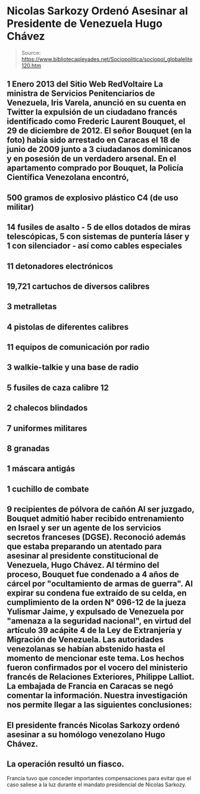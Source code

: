 # Nicolas Sarkozy Ordenó Asesinar al Presidente de Venezuela Hugo Chávez

> Source: https://www.bibliotecapleyades.net/Sociopolitica/sociopol_globalelite120.htm

1 Enero 2013
del Sitio Web
RedVoltaire
La ministra de Servicios Penitenciarios de
Venezuela, Iris Varela, anunció en su cuenta en Twitter la expulsión de un
ciudadano francés identificado como Frederic Laurent Bouquet, el 29 de
diciembre de 2012.
El señor Bouquet (en la foto) había sido arrestado en Caracas el 18 de junio
de 2009 junto a 3 ciudadanos dominicanos y en posesión de un verdadero
arsenal.
En el apartamento comprado por Bouquet, la Policía Científica
Venezolana encontró,
-
500 gramos de explosivo plástico C4 (de uso militar)
-
14
fusiles de asalto - 5 de ellos dotados de miras telescópicas, 5 con sistemas
de puntería láser y 1 con silenciador - así como cables especiales
-
11
detonadores electrónicos
-
19,721 cartuchos de diversos calibres
-
3
metralletas
-
4 pistolas de diferentes calibres
-
11 equipos de comunicación
por radio
-
3 walkie-talkie y una base de radio
-
5 fusiles de caza calibre
12
-
2 chalecos blindados
-
7 uniformes militares
-
8 granadas
-
1 máscara
antigás
-
1 cuchillo de combate
-
9 recipientes de pólvora de cañón
Al ser juzgado, Bouquet admitió haber recibido entrenamiento en Israel y ser
un agente de los servicios secretos franceses (DGSE).
Reconoció además que
estaba preparando un atentado para asesinar al presidente constitucional de
Venezuela, Hugo Chávez.
Al término del proceso, Bouquet fue condenado a 4 años de cárcel por "ocultamiento
de armas de guerra".
Al expirar su condena fue extraído de su celda, en
cumplimiento de la orden N° 096-12 de la jueza Yulismar Jaime, y expulsado
de Venezuela por "amenaza a la seguridad nacional", en virtud del artículo
39 acápite 4 de la Ley de Extranjería y Migración de Venezuela.
Las autoridades venezolanas se habían abstenido hasta el momento de
mencionar este tema.
Los hechos fueron confirmados por el vocero del
ministerio francés de Relaciones Exteriores, Philippe Lalliot. La embajada
de Francia en Caracas se negó comentar la información.
Nuestra investigación nos permite llegar a las siguientes conclusiones:
-
El presidente francés Nicolas Sarkozy ordenó asesinar a su homólogo
venezolano Hugo Chávez.
-
La operación resultó un fiasco.
-
Francia tuvo que conceder importantes compensaciones para evitar que el
caso saliese a la luz durante el mandato presidencial de Nicolas Sarkozy.

